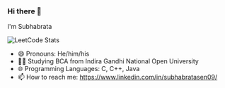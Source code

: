 ### Hi there 👋
I'm Subhabrata
<!--
**Ironfist69/Ironfist69** is a ✨ _special_ ✨ repository because its `README.md` (this file) appears on your GitHub profile.

Here are some ideas to get you started:

- 🔭 I’m currently working on ...
- 🌱 I’m currently learning ...
- 👯 I’m looking to collaborate on ...
- 🤔 I’m looking for help with ...
- 💬 Ask me about ...
- 📫 How to reach me: ...
- 😄 Pronouns: ...
- ⚡ Fun fact: ...
-->
![LeetCode Stats](https://leetcard.jacoblin.cool/Recruit_069?theme=dark&font=Ubuntu&ext=heatmap)
- 😄 Pronouns: He/him/his
- 👨‍💻 Studying BCA from Indira Gandhi National Open University
- 🌐 Programming Languages: C, C++, Java
- 📫 How to reach me: https://www.linkedin.com/in/subhabratasen09/
